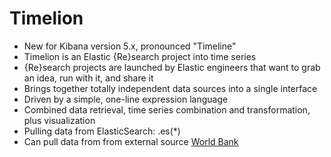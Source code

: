 # Timelion #

* New for Kibana version 5.x, pronounced "Timeline"
* Timelion is an Elastic {Re}search project into time series
* {Re}search projects are launched by Elastic engineers that want to grab an idea, run with it, and share it
* Brings together totally independent data sources into a single interface
* Driven by a simple, one-line expression language 
* Combined data retrieval, time series combination and transformation, plus visualization
* Pulling data from ElasticSearch: .es(*)
* Can pull data from from external source <a href="https://datahelpdesk.worldbank.org/knowledgebase/articles/898590-api-country-queries" target="_blank">World Bank</a>